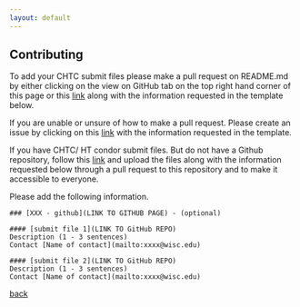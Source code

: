 ```yaml
---
layout: default
---
```


## Contributing

To add your CHTC submit files please make a pull request on README.md by either clicking on the view on GitHub tab on the top right hand corner of this page or this [link](https://github.com/uw-madison-microbiome-hub/CHTC_submit-files/blob/master/README.md) along with the information requested in the template below.   

If you are unable or unsure of how to make a pull request. Please create an issue by clicking on this [link](https://github.com/uw-madison-microbiome-hub/CHTC_submit-files/issues) with the information requested in the template. 

If you have CHTC/ HT condor submit files. But do not have a Github repository, follow this [link](https://github.com/uw-madison-microbiome-hub/CHTC_submit-files/blob/master/README.md) and upload the files along with the information requested below through a pull request to this repository and to make it accessible to everyone.

Please add the following information. 

```
### [XXX - github](LINK TO GITHUB PAGE) - (optional)

#### [submit file 1](LINK TO GitHub REPO)
Description (1 - 3 sentences)
Contact [Name of contact](mailto:xxxx@wisc.edu) 

#### [submit file 2](LINK TO GitHub REPO)
Description (1 - 3 sentences)
Contact [Name of contact](mailto:xxxx@wisc.edu)
```


[back](./)
